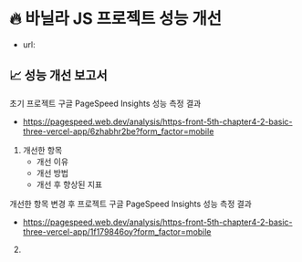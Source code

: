 # 🔥 바닐라 JS 프로젝트 성능 개선

- url:

## 📈 성능 개선 보고서

초기 프로젝트 구글 PageSpeed Insights 성능 측정 결과

- https://pagespeed.web.dev/analysis/https-front-5th-chapter4-2-basic-three-vercel-app/6zhabhr2be?form_factor=mobile

1.  개선한 항목
    - 개선 이유
    - 개선 방법
    - 개선 후 향상된 지표

개선한 항목 변경 후 프로젝트 구글 PageSpeed Insights 성능 측정 결과

- https://pagespeed.web.dev/analysis/https-front-5th-chapter4-2-basic-three-vercel-app/1f179846oy?form_factor=mobile

2.
